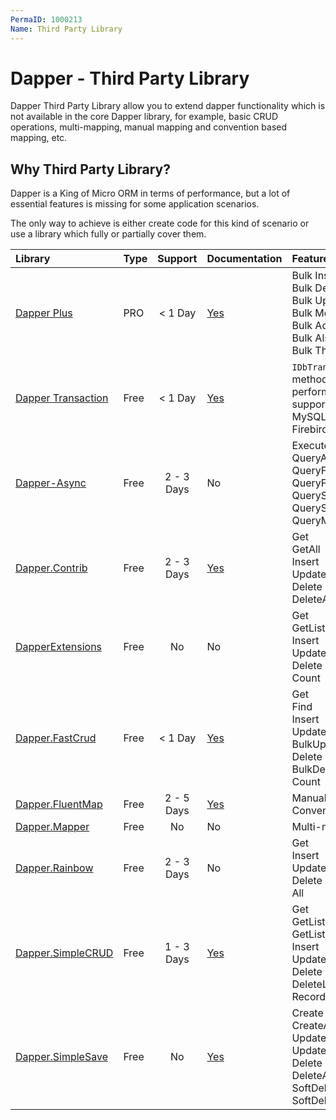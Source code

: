 ```yaml
---
PermaID: 1000213
Name: Third Party Library
---
```


# Dapper - Third Party Library
Dapper Third Party Library allow you to extend dapper functionality which is not available in the core Dapper library, for example, basic CRUD operations, multi-mapping, manual mapping and convention based mapping, etc.

## Why Third Party Library?
Dapper is a King of Micro ORM in terms of performance, but a lot of essential features is missing for some application scenarios.

The only way to achieve is either create code for this kind of scenario or use a library which fully or partially cover them.

| Library | Type | Support | Documentation | Features |
| :------ | :---------- | :------: | :------------ | :------- |
| [Dapper Plus](dapper-plus-third-party-library) | PRO | < 1 Day | [Yes](http://dapper-plus.net/tutorials) | Bulk Insert<br>Bulk Delete<br>Bulk Update<br>Bulk Merge<br>Bulk Action Async<br>Bulk Also Action<br>Bulk Then Action |
| [Dapper Transaction](dapper-plus-third-party-library) | Free | < 1 Day | [Yes](https://github.com/zzzprojects/Dapper.Transaction) | `IDbTransaction` extension methods for Dapper: A high performance Micro-ORM supporting SQL Server, MySQL, Sqlite, SqlCE, Firebird etc..  |
| [Dapper-Async](dapper-async) | Free | 2 - 3 Days | No | ExecuteAsync<br>QueryAsync<br>QueryFirstAsync<br>QueryFirstOrDefaultAsync<br>QuerySingleAsync<br>QuerySingleOrDefaultAsync<br>QueryMultipleAsync |
| [Dapper.Contrib](dapper-contrib-third-party-library) | Free | 2 - 3 Days | [Yes](https://github.com/StackExchange/Dapper/tree/master/Dapper.Contrib) | Get<br>GetAll<br>Insert<br>Update<br>Delete<br>DeleteAll |
| [DapperExtensions](dapper-extensions) | Free | No | No | Get<br>GetList<br>Insert<br>Update<br>Delete<br>Count |
| [Dapper.FastCrud](dapper-fastcrud) | Free | < 1 Day | [Yes](https://github.com/MoonStorm/Dapper.FastCRUD/wiki) | Get<br>Find<br>Insert<br>Update<br>BulkUpdate<br>Delete<br>BulkDelete<br>Count |
| [Dapper.FluentMap](dapper-fluentmap) | Free | 2 - 5 Days | [Yes](https://github.com/henkmollema/Dapper-FluentMap) | Manual mapping<br>Convention based mapping |
| [Dapper.Mapper](dapper-mapper) | Free | No | No | Multi-mapping |
| [Dapper.Rainbow](dapper-rainbow) | Free | 2 - 3 Days | No | Get<br>Insert<br>Update<br>Delete<br>All |
| [Dapper.SimpleCRUD](dapper-simplecrud) | Free | 1 - 3 Days | [Yes](https://github.com/ericdc1/Dapper.SimpleCRUD) | Get<br>GetList<br>GetListPaged<br>Insert<br>Update<br>Delete<br>DeleteList<br>RecordCount |
| [Dapper.SimpleSave](dapper-simplesave) | Free | No | [Yes](https://github.com/Paymentsense/Dapper.SimpleSave/wiki/) | Create<br>CreateAll<br>Update<br>UpdateAll<br>Delete<br>DeleteAll<br>SoftDelete<br>SoftDeleteAll |